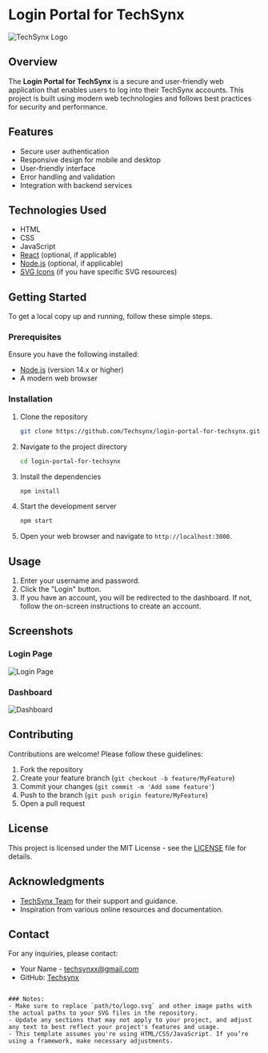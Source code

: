 

# Login Portal for TechSynx

![TechSynx Logo](path/to/logo.svg)

## Overview

The **Login Portal for TechSynx** is a secure and user-friendly web application that enables users to log into their TechSynx accounts. This project is built using modern web technologies and follows best practices for security and performance. 

## Features

- Secure user authentication
- Responsive design for mobile and desktop
- User-friendly interface
- Error handling and validation
- Integration with backend services

## Technologies Used

- HTML
- CSS
- JavaScript
- [React](https://reactjs.org/) (optional, if applicable)
- [Node.js](https://nodejs.org/) (optional, if applicable)
- [SVG Icons](https://www.example.com) (if you have specific SVG resources)

## Getting Started

To get a local copy up and running, follow these simple steps.

### Prerequisites

Ensure you have the following installed:

- [Node.js](https://nodejs.org/) (version 14.x or higher)
- A modern web browser

### Installation

1. Clone the repository
    ```bash
    git clone https://github.com/Techsynx/login-portal-for-techsynx.git
    ```

2. Navigate to the project directory
    ```bash
    cd login-portal-for-techsynx
    ```

3. Install the dependencies
    ```bash
    npm install
    ```

4. Start the development server
    ```bash
    npm start
    ```

5. Open your web browser and navigate to `http://localhost:3000`.

## Usage

1. Enter your username and password.
2. Click the "Login" button.
3. If you have an account, you will be redirected to the dashboard. If not, follow the on-screen instructions to create an account.

## Screenshots

### Login Page

![Login Page](path/to/login-screen.svg)

### Dashboard

![Dashboard](path/to/dashboard.svg)

## Contributing

Contributions are welcome! Please follow these guidelines:

1. Fork the repository
2. Create your feature branch (`git checkout -b feature/MyFeature`)
3. Commit your changes (`git commit -m 'Add some feature'`)
4. Push to the branch (`git push origin feature/MyFeature`)
5. Open a pull request

## License

This project is licensed under the MIT License - see the [LICENSE](LICENSE) file for details.

## Acknowledgments

- [TechSynx Team](https://www.techsynx.org) for their support and guidance.
- Inspiration from various online resources and documentation.

## Contact

For any inquiries, please contact:

- Your Name - [techsynxx@gmail.com](mailto:your.techsynxx@gmail.com)
- GitHub: [Techsynx](https://github.com/Techsynx)

```

### Notes:
- Make sure to replace `path/to/logo.svg` and other image paths with the actual paths to your SVG files in the repository.
- Update any sections that may not apply to your project, and adjust any text to best reflect your project's features and usage.
- This template assumes you're using HTML/CSS/JavaScript. If you’re using a framework, make necessary adjustments.
